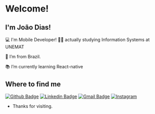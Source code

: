
# Welcome!

## I'm João Dias!
:computer: I'm Mobile Developer!
🧑‍🎓 actually studying Information Systems at UNEMAT

:house_with_garden: I’m from Brazil.

:books: I’m currently learning React-native

## Where to find me
<a href="https://github.com/joaodias-rms">![Github Badge](https://img.shields.io/badge/GitHub-100000?style=for-the-badge&logo=github&logoColor=whitelink=https://github.com/joaodias-rms)</a>
<a href="www.linkedin.com/in/jo%C3%A3o-victor-8094481ba">![Linkedin Badge](https://img.shields.io/badge/LinkedIn-0077B5?style=for-the-badge&logo=linkedin&logoColor=white)</a>
<a href="mailto:jvdramos15@gmail.com">![Gmail Badge](https://img.shields.io/badge/Gmail-D14836?style=for-the-badge&logo=gmail&logoColor=white&link=mailto:jvdramos15@gmail.com)</a>
<a href="https://www.instagram.com/joaodias-rms">![Instagram](https://img.shields.io/badge/Instagram-E4405F?style=for-the-badge&logo=instagram&logoColor=white&link=https://wwww.instagram.com/joaodias-rms)</a>

- Thanks for visiting.
